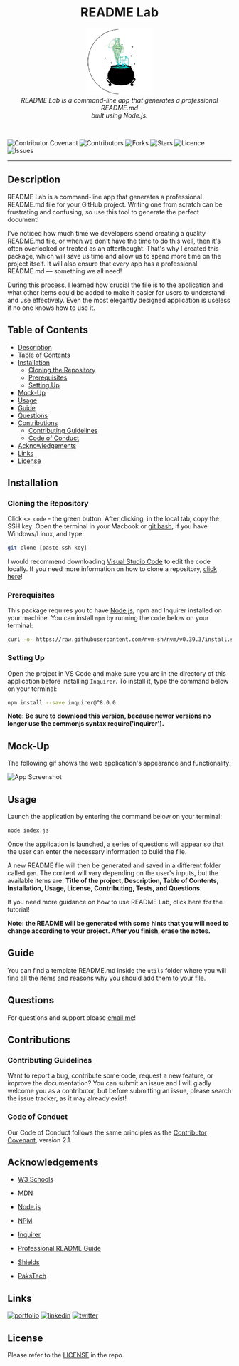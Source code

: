 <h1 align="center"> README Lab </h1>

<p align="center">
    <img src="./assets/images/logo.png" alt="logo" width="150px" height="150px" />
  <br>
  <i>README Lab is a command-line app that generates a professional README.md
    <br> built using Node.js.</i>
  <br>
</p>
<br>

![Contributor Covenant](https://img.shields.io/badge/Contributor%20Covenant-2.1-9cf.svg)
![Contributors](https://img.shields.io/github/contributors/larigens/readme-lab?style=plastic&color=9cf)
![Forks](https://img.shields.io/github/forks/larigens/readme-lab?style=plastic&color=9cf)
![Stars](https://img.shields.io/github/stars/larigens/readme-lab?style=plastic&color=9cf)
![Licence](https://img.shields.io/github/license/larigens/readme-lab?style=plastic&color=9cf)
![Issues](https://img.shields.io/github/issues/larigens/readme-lab?style=plastic&color=9cf)

---
## Description

README Lab is a command-line app that generates a professional README.md file for your GitHub project. Writing one from scratch can be frustrating and confusing, so use this tool to generate the perfect document!

I've noticed how much time we developers spend creating a quality README.md file, or when we don't have the time to do this well, then it's often overlooked or treated as an afterthought. That's why I created this package, which will save us time and allow us to spend more time on the project itself. It will also ensure that every app has a professional README.md — something we all need!

During this process, I learned how crucial the file is to the application and what other items could be added to make it easier for users to understand and use effectively. Even the most elegantly designed application is useless if no one knows how to use it.

## Table of Contents
- [Description](#description)
- [Table of Contents](#table-of-contents)
- [Installation](#installation)
  - [Cloning the Repository](#cloning-the-repository)
  - [Prerequisites](#prerequisites)
  - [Setting Up](#setting-up)
- [Mock-Up](#mock-up)
- [Usage](#usage)
- [Guide](#guide)
- [Questions](#questions)
- [Contributions](#contributions)
  - [Contributing Guidelines](#contributing-guidelines)
  - [Code of Conduct](#code-of-conduct)
- [Acknowledgements](#acknowledgements)
- [Links](#links)
- [License](#license)

## Installation

### Cloning the Repository

Click `<> code` - the green button. After clicking, in the local tab, copy the SSH key. Open the terminal in your Macbook or [git bash](https://git-scm.com/downloads), if you have Windows/Linux, and type:

```bash
git clone [paste ssh key]
```

I would recommend downloading [Visual Studio Code](https://code.visualstudio.com/download) to edit the code locally. If you need more information on how to clone a repository, [click here](https://docs.github.com/en/repositories/creating-and-managing-repositories/cloning-a-repository)!
### Prerequisites

This package requires you to have [Node.js](https://nodejs.org/en/download/), npm and Inquirer installed on your machine. You can install `npm` by running the code below on your terminal:

```bash
curl -o- https://raw.githubusercontent.com/nvm-sh/nvm/v0.39.3/install.sh | bash
```
### Setting Up

Open the project in VS Code and make sure you are in the directory of this application before installing `Inquirer`. To install it, type the command below on your terminal:

```bash
npm install --save inquirer@^8.0.0
```

**Note: Be sure to download this version, because newer versions no longer use the commonjs syntax require('inquirer').**

## Mock-Up

The following gif shows the web application's appearance and functionality:

![App Screenshot](./assets/images/demo.gif)

## Usage

Launch the application by entering the command below on your terminal:

```bash
node index.js
```

Once the application is launched, a series of questions will appear so that the user can enter the necessary information to build the file. 

A new README file will then be generated and saved in a different folder called `gen`. The content will vary depending on the user's inputs, but the available items are: **Title of the project, Description, Table of Contents, Installation, Usage, License, Contributing, Tests, and Questions**.

If you need more guidance on how to use README Lab, click here for the tutorial!

**Note: the README will be generated with some hints that you will need to change according to your project. After you finish, erase the notes.**

## Guide

You can find a template README.md inside the `utils` folder where you will find all the items and reasons why you should add them to your file.

## Questions

For questions and support please <a href="mailto:larigens@gmail.com">email me</a>!

## Contributions
### Contributing Guidelines

Want to report a bug, contribute some code, request a new feature, or improve the documentation? You can submit an issue and I will gladly welcome you as a contributor, but before submitting an issue, please search the issue tracker, as it may already exist!

### Code of Conduct

Our Code of Conduct follows the same principles as the [Contributor Covenant](https://www.contributor-covenant.org/version/2/1/code_of_conduct/), version 2.1.

## Acknowledgements

- [W3 Schools](https://www.w3schools.com)

- [MDN](https://developer.mozilla.org/en-US/)

- [Node.js](https://nodejs.org/en/)
  
- [NPM](https://www.npmjs.com/)
  
- [Inquirer](https://www.npmjs.com/package/inquirer)
  
- [Professional README Guide](https://coding-boot-camp.github.io/full-stack/github/professional-readme-guide)
  
- [Shields](https://shields.io/)
  
- [PaksTech](https://pakstech.com/blog/inquirer-js/)

## Links

[![portfolio](https://img.shields.io/badge/my_portfolio-000?style=flat&logo=ko-fi&logoColor=white)](https://larigens.github.io/lari-gui/)
[![linkedin](https://img.shields.io/badge/linkedin-0A66C2?style=flat&logo=linkedin&logoColor=white)](https://www.linkedin.com/in/lari-gui/)
[![twitter](https://img.shields.io/badge/twitter-1DA1F2?style=flat&logo=twitter&logoColor=white)](https://twitter.com/coffeebr_eak)

## License

Please refer to the [LICENSE](https://choosealicense.com/licenses/mit/) in the repo.
